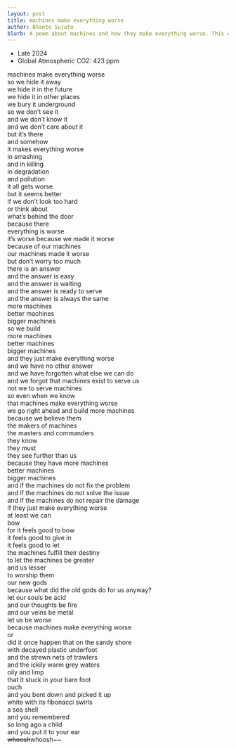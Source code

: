 ```yaml
---    
layout: post    
title: machines make everything worse    
author: Bhante Sujato    
blurb: A poem about machines and how they make everything worse. This came to me in Poland.    
---    
```

    
- Late 2024    
- Global Atmospheric CO2: 423 ppm    
    
machines make everything worse    
so we hide it away    
we hide it in the future    
we hide it in other places    
we bury it underground    
so we don’t see it    
and we don’t know it    
and we don’t care about it    
but it’s there    
and somehow    
it makes everything worse    
in smashing    
and in killing    
in degradation    
and pollution    
it all gets worse    
but it seems better    
if we don’t look too hard    
or think about    
what’s behind the door    
because there    
everything is worse    
it’s worse because we made it worse    
because of our machines    
our machines made it worse    
but don’t worry too much    
there is an answer    
and the answer is easy    
and the answer is waiting    
and the answer is ready to serve    
and the answer is always the same    
more machines    
better machines    
bigger machines    
so we build     
more machines    
better machines    
bigger machines    
and they just make everything worse    
and we have no other answer    
and we have forgotten what else we can do    
and we forgot that machines exist to serve us    
not we to serve machines    
so even when we know    
that machines make everything worse    
we go right ahead and build more machines    
because we believe them    
the makers of machines    
the masters and commanders    
they know    
they must    
they see further than us    
because they have 
more machines    
better machines    
bigger machines    
and if the machines do not fix the problem    
and if the machines do not solve the issue    
and if the machines do not repair the damage    
if they just make everything worse    
at least we can     
bow    
for it feels good to bow    
it feels good to give in    
it feels good to let    
the machines fulfill their destiny    
to let the machines be greater    
and us lesser    
to worship them     
our new gods    
because what did the old gods do for us anyway?    
let our souls be acid    
and our thoughts be fire    
and our veins be metal    
let us be worse    
because machines make everything worse    
or    
did it once happen that on the sandy shore    
with decayed plastic underfoot    
and the strewn nets of trawlers    
and the ickily warm grey waters    
oily and limp    
that it stuck in your bare foot     
ouch    
and you bent down and picked it up    
white with its fibonacci swirls    
a sea shell    
and you remembered    
so long ago a child    
and you put it to your ear    
~~whoosh~~whoosh~~

